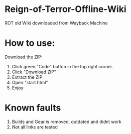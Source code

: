 # Reign-of-Terror-Offline-Wiki

ROT old Wiki downloaded from Wayback Machine

# How to use:

Download the ZIP:

1. Click green "Code" button in the top right corner.
2. Click "Download ZIP"
3. Extract the ZIP
4. Open "start.html"
5. Enjoy

# Known faults

1. Builds and Gear is removed, outdated and didnt work
2. Not all links are tested
